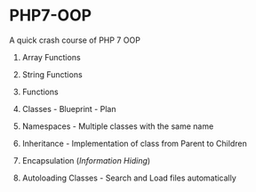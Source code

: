 # PHP7-OOP
A quick crash course of PHP 7 OOP

1. Array Functions

2. String Functions

3. Functions

4. Classes - Blueprint - Plan

5. Namespaces - Multiple classes with the same name 

6. Inheritance - Implementation of class from Parent to Children

7. Encapsulation (_Information Hiding_)

8. Autoloading Classes - Search and Load files automatically

